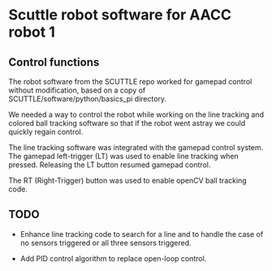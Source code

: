 # Scuttle robot software for AACC robot 1


## Control functions

The robot software from the SCUTTLE repo worked for gamepad control without modification,
based on a copy of SCUTTLE/software/python/basics_pi directory.

We needed a way to control the robot while working on the line tracking and colored ball tracking
software so that if the robot went astray we could quickly regain control.

The line tracking software was integrated with the gamepad control system. The gamepad left-trigger (LT)
was used to enable line tracking when pressed. Releasing the LT button resumed gamepad control.

The RT (Right-Trigger) button was used to enable openCV ball tracking code.

## TODO
- Enhance line tracking code to search for a line and to handle the case of no sensors triggered or all three
sensors triggered.

- Add PID control algorithm to replace open-loop control.





